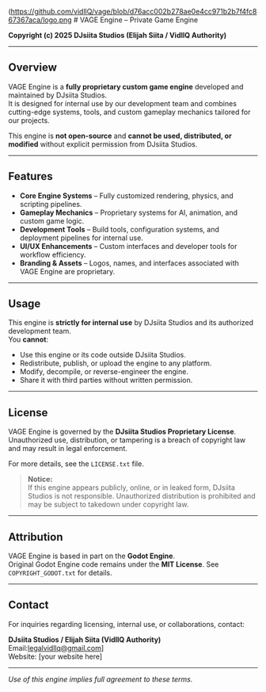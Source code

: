 (https://github.com/vidllQ/vage/blob/d76acc002b278ae0e4cc971b2b7f4fc867367aca/logo.png # VAGE Engine – Private Game Engine

**Copyright (c) 2025 DJsiita Studios (Elijah Siita / VidllQ Authority)**

---

## Overview

VAGE Engine is a **fully proprietary custom game engine** developed and maintained by DJsiita Studios.  
It is designed for internal use by our development team and combines cutting-edge systems, tools, and custom gameplay mechanics tailored for our projects.  

This engine is **not open-source** and **cannot be used, distributed, or modified** without explicit permission from DJsiita Studios.

---

## Features

- **Core Engine Systems** – Fully customized rendering, physics, and scripting pipelines.  
- **Gameplay Mechanics** – Proprietary systems for AI, animation, and custom game logic.  
- **Development Tools** – Build tools, configuration systems, and deployment pipelines for internal use.  
- **UI/UX Enhancements** – Custom interfaces and developer tools for workflow efficiency.  
- **Branding & Assets** – Logos, names, and interfaces associated with VAGE Engine are proprietary.  

---

## Usage

This engine is **strictly for internal use** by DJsiita Studios and its authorized development team.  
You **cannot**:

- Use this engine or its code outside DJsiita Studios.  
- Redistribute, publish, or upload the engine to any platform.  
- Modify, decompile, or reverse-engineer the engine.  
- Share it with third parties without written permission.

---

## License

VAGE Engine is governed by the **DJsiita Studios Proprietary License**.  
Unauthorized use, distribution, or tampering is a breach of copyright law and may result in legal enforcement.  

For more details, see the `LICENSE.txt` file.

> **Notice:**  
> If this engine appears publicly, online, or in leaked form, DJsiita Studios is not responsible. Unauthorized distribution is prohibited and may be subject to takedown under copyright law.

---

## Attribution

VAGE Engine is based in part on the **Godot Engine**.  
Original Godot Engine code remains under the **MIT License**. See `COPYRIGHT_GODOT.txt` for details.  

---

## Contact

For inquiries regarding licensing, internal use, or collaborations, contact:

**DJsiita Studios / Elijah Siita (VidllQ Authority)**  
Email:legalvidllq@gmail.com]  
Website: [your website here]

---

*Use of this engine implies full agreement to these terms.*

